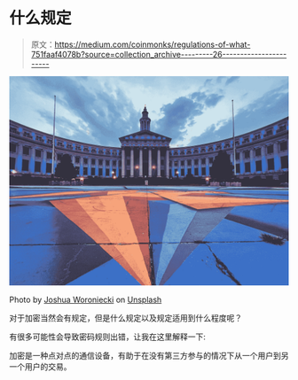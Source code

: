 # 什么规定

> 原文：<https://medium.com/coinmonks/regulations-of-what-751faaf4078b?source=collection_archive---------26----------------------->

![](img/ce8f5426b32fd8dc087051ff5f68ee2d.png)

Photo by [Joshua Woroniecki](https://unsplash.com/@joshua_j_woroniecki?utm_source=medium&utm_medium=referral) on [Unsplash](https://unsplash.com?utm_source=medium&utm_medium=referral)

对于加密当然会有规定，但是什么规定以及规定适用到什么程度呢？

有很多可能性会导致密码规则出错，让我在这里解释一下:

加密是一种点对点的通信设备，有助于在没有第三方参与的情况下从一个用户到另一个用户的交易。